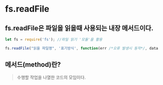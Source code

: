 # fs.readFile

## fs.readFile은 파일을 읽을때 사용되는 내장 메서드이다.

```js
let fs = require('fs'); //파일 읽기 '모듈'을 활용

fs.readFile("읽을 파일명", '표기방식', function(err /*오류 발생시 동작*/, data/*인자가 읽은 파일 데이터를 담는다.*/)
```

## 메서드(method)란?

> 수행할 작업을 나열한 코드의 모임이다.
